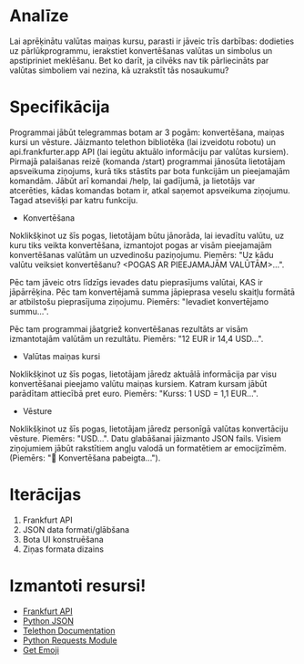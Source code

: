 # Analīze

Lai aprēķinātu valūtas maiņas kursu, parasti ir jāveic trīs darbības: dodieties uz pārlūkprogrammu, 
ierakstiet konvertēšanas valūtas un simbolus un apstipriniet meklēšanu. Bet ko darīt, ja cilvēks nav tik pārliecināts 
par valūtas simboliem vai nezina, kā uzrakstīt tās nosaukumu?

# Specifikācija

Programmai jābūt telegrammas botam ar 3 pogām: konvertēšana, maiņas kursi un vēsture. Jāizmanto telethon bibliotēka (lai izveidotu robotu) un api.frankfurter.app API (lai iegūtu aktuālo informāciju par valūtas kursiem). Pirmajā palaišanas reizē (komanda /start) programmai jānosūta lietotājam apsveikuma ziņojums, kurā tiks stāstīts par bota funkcijām un pieejamajām komandām. Jābūt arī komandai /help, lai gadījumā, ja lietotājs var atcerēties, kādas komandas botam ir, atkal saņemot apsveikuma ziņojumu. Tagad atsevišķi par katru funkciju.


+ Konvertēšana

Noklikšķinot uz šīs pogas, lietotājam būtu jānorāda, lai ievadītu valūtu, uz kuru tiks veikta konvertēšana, izmantojot pogas ar visām pieejamajām konvertēšanas valūtām un uzvedinošu paziņojumu.
Piemērs: "Uz kādu valūtu veiksiet konvertēšanu? <POGAS AR PIEEJAMAJĀM VALŪTĀM>...".

Pēc tam jāveic otrs līdzīgs ievades datu pieprasījums valūtai, KAS ir jāpārrēķina. Pēc tam konvertējamā summa jāpieprasa veselu skaitļu formātā ar atbilstošu pieprasījuma ziņojumu.
Piemērs: "Ievadiet konvertējamo summu...".

Pēc tam programmai jāatgriež konvertēšanas rezultāts ar visām izmantotajām valūtām un rezultātu.
Piemērs: "12 EUR ir 14,4 USD...".

+ Valūtas maiņas kursi

Noklikšķinot uz šīs pogas, lietotājam jāredz aktuālā informācija par visu konvertēšanai pieejamo valūtu maiņas kursiem. Katram kursam jābūt parādītam attiecībā pret euro.
Piemērs: "Kurss: 1 USD = 1,1 EUR...".

+ Vēsture

Noklikšķinot uz šīs pogas, lietotājam jāredz personīgā valūtas konvertāciju vēsture. 
Piemērs: "USD...".
Datu glabāšanai jāizmanto JSON fails. Visiem ziņojumiem jābūt rakstītiem angļu valodā un formatētiem ar emocijzīmēm.
(Piemērs: "🤝 Konvertēšana pabeigta...").

# Iterācijas

1. Frankfurt API
2. JSON data formati/glābšana
3. Bota UI konstruēšana
4. Ziņas formata dizains


# Izmantoti resursi!

- [Frankfurt API](https://api.frankfurter.app/)
- [Python JSON](https://www.w3schools.com/python/python_json.asp)
- [Telethon Documentation](https://docs.telethon.dev/en/stable/)
- [Python Requests Module](https://www.w3schools.com/python/module_requests.asp)
- [Get Emoji](https://getemoji.com/)
